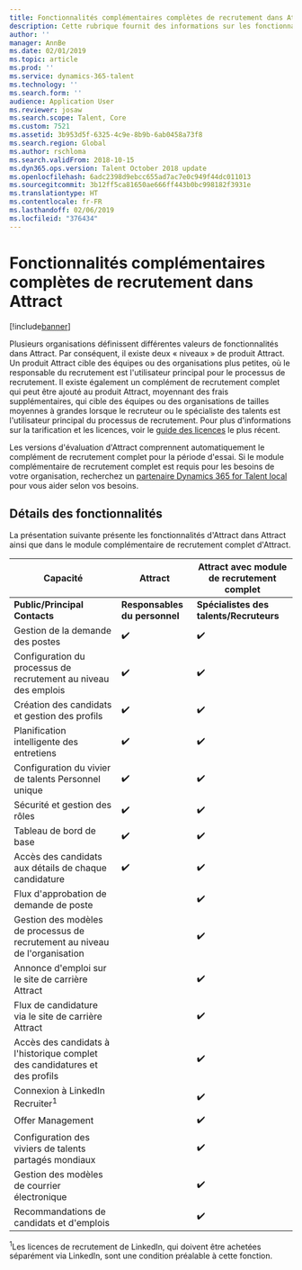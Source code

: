 ```yaml
---
title: Fonctionnalités complémentaires complètes de recrutement dans Attract
description: Cette rubrique fournit des informations sur les fonctionnalités dans le complément Microsoft Dynamics 365 for Talent, Attract, avec le composant additionnel de recrutement complet.
author: ''
manager: AnnBe
ms.date: 02/01/2019
ms.topic: article
ms.prod: ''
ms.service: dynamics-365-talent
ms.technology: ''
ms.search.form: ''
audience: Application User
ms.reviewer: josaw
ms.search.scope: Talent, Core
ms.custom: 7521
ms.assetid: 3b953d5f-6325-4c9e-8b9b-6ab0458a73f8
ms.search.region: Global
ms.author: rschloma
ms.search.validFrom: 2018-10-15
ms.dyn365.ops.version: Talent October 2018 update
ms.openlocfilehash: 6adc2398d9ebcc655ad7ac7e0c949f44dc011013
ms.sourcegitcommit: 3b12ff5ca81650ae666ff443b0bc998182f3931e
ms.translationtype: HT
ms.contentlocale: fr-FR
ms.lasthandoff: 02/06/2019
ms.locfileid: "376434"
---
```

# <a name="attract-comprehensive-hiring-add-on-capabilities"></a>Fonctionnalités complémentaires complètes de recrutement dans Attract

[!include[banner](../includes/banner.md)]

Plusieurs organisations définissent différentes valeurs de fonctionnalités dans Attract. Par conséquent, il existe deux « niveaux » de produit Attract. Un produit Attract cible des équipes ou des organisations plus petites, où le responsable du recrutement est l'utilisateur principal pour le processus de recrutement. Il existe également un complément de recrutement complet qui peut être ajouté au produit Attract, moyennant des frais supplémentaires, qui cible des équipes ou des organisations de tailles moyennes à grandes lorsque le recruteur ou le spécialiste des talents est l'utilisateur principal du processus de recrutement.
Pour plus d'informations sur la tarification et les licences, voir le [guide des licences](https://mbs.microsoft.com/Files/public/365/Dynamics365LicensingGuide.pdf) le plus récent.

Les versions d'évaluation d'Attract comprennent automatiquement le complément de recrutement complet pour la période d'essai. Si le module complémentaire de recrutement complet est requis pour les besoins de votre organisation, recherchez un [partenaire Dynamics 365 for Talent local](https://dynamics.microsoft.com/partners/find-a-partner/) pour vous aider selon vos besoins.

## <a name="capability-details"></a>Détails des fonctionnalités

La présentation suivante présente les fonctionnalités d'Attract dans Attract ainsi que dans le module complémentaire de recrutement complet d'Attract.

| **Capacité**                                           | **Attract**         | **Attract avec module de recrutement complet** |
|----------------------------------------------------------|---------------------|---------------------------------------|
| **Public/Principal** **Contacts**                      | **Responsables du personnel** | **Spécialistes des talents/Recruteurs**    |
| Gestion de la demande des postes                                | :heavy_check_mark:   | :heavy_check_mark:                    |
| Configuration du processus de recrutement au niveau des emplois                    | :heavy_check_mark:   | :heavy_check_mark:                    |
| Création des candidats et gestion des profils                  | :heavy_check_mark:   | :heavy_check_mark:                    |
| Planification intelligente des entretiens                         | :heavy_check_mark:  | :heavy_check_mark:                    |
| Configuration du vivier de talents Personnel unique                        | :heavy_check_mark:   | :heavy_check_mark:                    |
| Sécurité et gestion des rôles                              | :heavy_check_mark:   | :heavy_check_mark:                    |
| Tableau de bord de base                                          | :heavy_check_mark:   | :heavy_check_mark:                    |
| Accès des candidats aux détails de chaque candidature        | :heavy_check_mark:   | :heavy_check_mark:                    |
| Flux d'approbation de demande de poste                             |                     | :heavy_check_mark:                    |
| Gestion des modèles de processus de recrutement au niveau de l'organisation    |                     | :heavy_check_mark:                    |
| Annonce d'emploi sur le site de carrière Attract                       |                     | :heavy_check_mark:                    |
| Flux de candidature via le site de carrière Attract   |                      | :heavy_check_mark:                    |
| Accès des candidats à l'historique complet des candidatures et des profils |                     | :heavy_check_mark:                    |
| Connexion à LinkedIn Recruiter<sup>1</sup>                |                     | :heavy_check_mark:                    |
| Offer Management                                         |                     | :heavy_check_mark:                    |
| Configuration des viviers de talents partagés mondiaux                     |                     | :heavy_check_mark:                    |
| Gestion des modèles de courrier électronique                                |                     | :heavy_check_mark:                    |
| Recommandations de candidats et d'emplois                        |                     | :heavy_check_mark:                    |


<sup>1</sup>Les licences de recrutement de LinkedIn, qui doivent être achetées séparément via LinkedIn, sont une condition préalable à cette fonction.
